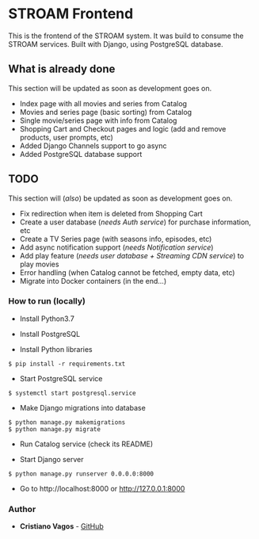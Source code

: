 # STROAM Frontend

This is the frontend of the STROAM system. It was build to consume the STROAM services.
Built with Django, using PostgreSQL database.

## What is already done
This section will be updated as soon as development goes on.
* Index page with all movies and series from Catalog
* Movies and series page (basic sorting) from Catalog
* Single movie/series page with info from Catalog
* Shopping Cart and Checkout pages and logic (add and remove products, user prompts, etc)
* Added Django Channels support to go async
* Added PostgreSQL database support

## TODO
This section will (_also_) be updated as soon as development goes on.
* Fix redirection when item is deleted from Shopping Cart
* Create a user database (_needs Auth service_) for purchase information, etc
* Create a TV Series page (with seasons info, episodes, etc)
* Add async notification support (_needs Notification service_)
* Add play feature (_needs user database + Streaming CDN service_) to play movies
* Error handling (when Catalog cannot be fetched, empty data, etc)
* Migrate into Docker containers (in the end...)

### How to run (locally)

* Install Python3.7

* Install PostgreSQL

* Install Python libraries
```
$ pip install -r requirements.txt
```

* Start PostgreSQL service
```
$ systemctl start postgresql.service
```

* Make Django migrations into database
```
$ python manage.py makemigrations
$ python manage.py migrate
```

* Run Catalog service (check its README)

* Start Django server
```
$ python manage.py runserver 0.0.0.0:8000
```

* Go to http://localhost:8000 or http://127.0.0.1:8000

### Author
* **Cristiano Vagos** - [GitHub](https://github.com/cristianovagos)